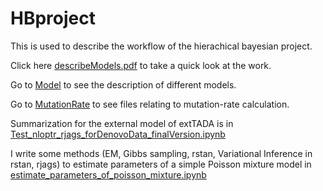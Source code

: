 # HBproject

This is used to describe the workflow of the hierachical bayesian project.

Click here [describeModels.pdf](./describeModels.pdf) to take a quick look at the work.

Go to [Model](./Model) to see the description of different models.

Go to [MutationRate](./MutationRate) to see files relating to mutation-rate calculation.


Summarization for the external model of extTADA is in [Test_nloptr_rjags_forDenovoData_finalVersion.ipynb](./Test_nloptr_rjags_forDenovoData_finalVersion.ipynb)

I write some methods (EM, Gibbs sampling, rstan, Variational Inference in rstan, rjags) to estimate parameters of a simple Poisson mixture model in [estimate_parameters_of_poisson_mixture.ipynb](./estimate_parameters_of_poisson_mixture.ipynb)
